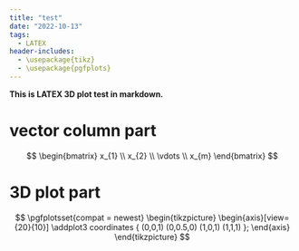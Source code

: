 ```yaml
---
title: "test"
date: "2022-10-13"
tags:
  - LATEX
header-includes:
  - \usepackage{tikz}
  - \usepackage{pgfplots}
---
```


**This is LATEX 3D plot test in markdown.**

# vector column part #

$$
\begin{bmatrix}
           x_{1} \\
           x_{2} \\
           \vdots \\
           x_{m}
\end{bmatrix}
$$ 


# 3D plot part #

$$
\pgfplotsset{compat = newest}
\begin{tikzpicture}
\begin{axis}[view={20}{10}]
\addplot3 coordinates 
{
    (0,0,1)
    (0,0.5,0)
    (1,0,1)
    (1,1,1)
};
\end{axis}
\end{tikzpicture}
$$
